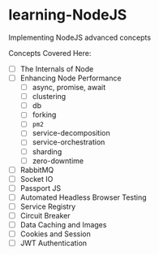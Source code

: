 # learning-NodeJS
Implementing NodeJS advanced concepts

Concepts Covered Here:

- [ ] The Internals of Node
- [ ] Enhancing Node Performance
  - [ ] async, promise, await
  - [ ] clustering
  - [ ] db
  - [ ] forking
  - [ ] `pm2`
  - [ ] service-decomposition
  - [ ] service-orchestration
  - [ ] sharding
  - [ ] zero-downtime
- [ ] RabbitMQ
- [ ] Socket IO
- [ ] Passport JS
- [ ] Automated Headless Browser Testing
- [ ] Service Registry
- [ ] Circuit Breaker
- [ ] Data Caching and Images
- [ ] Cookies and Session
- [ ] JWT Authentication